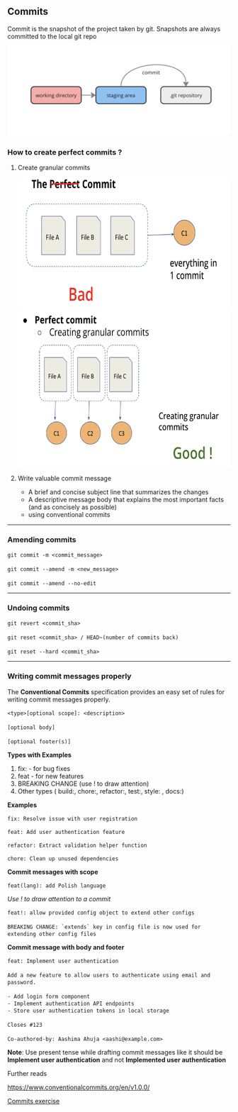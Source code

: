 ## Commits

Commit is the snapshot of the project taken by git. Snapshots are always committed to the local git repo

![alt text](../images/image-12.png)

### How to create perfect commits ?

1. Create granular commits

   <img src="../images/commit-1.png" width="600" height="300" />

   <img src="../images/commit-2.png" width="600" height="350" />

2. Write valuable commit message
   - A brief and concise subject line that summarizes the changes
   - A descriptive message body that explains the most important facts (and as concisely as possible)
   - using conventional commits

---

### Amending commits

```shell
git commit -m <commit_message>

git commit --amend -m <new_message>

git commit --amend --no-edit
```

---

### Undoing commits

```shell
git revert <commit_sha>

git reset <commit_sha> / HEAD~(number of commits back)

git reset --hard <commit_sha>
```

---

### Writing commit messages properly

The **Conventional Commits** specification provides an easy set of rules for writing commit messages properly.

```
<type>[optional scope]: <description>

[optional body]

[optional footer(s)]
```

**Types with Examples**

1. fix: - for bug fixes
2. feat - for new features
3. BREAKING CHANGE (use ! to draw attention)
4. Other types ( build:, chore:, refactor:, test:, style: , docs:)

**Examples**

```
fix: Resolve issue with user registration
```

```
feat: Add user authentication feature
```

```
refactor: Extract validation helper function
```

```
chore: Clean up unused dependencies
```

**Commit messages with scope**

```
feat(lang): add Polish language
```

_Use ! to draw attention to a commit_

```
feat!: allow provided config object to extend other configs

BREAKING CHANGE: `extends` key in config file is now used for extending other config files
```

**Commit message with body and footer**

```
feat: Implement user authentication

Add a new feature to allow users to authenticate using email and password.

- Add login form component
- Implement authentication API endpoints
- Store user authentication tokens in local storage

Closes #123

Co-authored-by: Aashima Ahuja <aashi@example.com>
```

**Note**: Use present tense while drafting commit messages like it should be **Implement user authentication** and not **Implemented user authentication**

Further reads

https://www.conventionalcommits.org/en/v1.0.0/

[Commits exercise](../exercises/commitsExercise.md)
